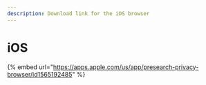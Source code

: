 ```yaml
---
description: Download link for the iOS browser
---
```


# iOS

{% embed url="https://apps.apple.com/us/app/presearch-privacy-browser/id1565192485" %}

